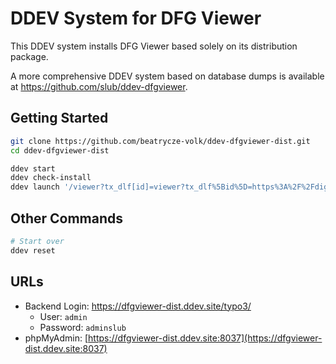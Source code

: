 # DDEV System for DFG Viewer

This DDEV system installs DFG Viewer based solely on its distribution package.

A more comprehensive DDEV system based on database dumps is available at https://github.com/slub/ddev-dfgviewer.

## Getting Started

```bash
git clone https://github.com/beatrycze-volk/ddev-dfgviewer-dist.git
cd ddev-dfgviewer-dist

ddev start
ddev check-install
ddev launch '/viewer?tx_dlf[id]=viewer?tx_dlf%5Bid%5D=https%3A%2F%2Fdigital.slub-dresden.de%2Fdata%2Fkitodo%2FTheDarea_416971482-19100223%2FTheDarea_416971482-19100223_mets.xml'
```

## Other Commands

```bash
# Start over
ddev reset
```

## URLs

- Backend Login: https://dfgviewer-dist.ddev.site/typo3/
  - User: `admin`
  - Password: `adminslub`
- phpMyAdmin: [https://dfgviewer-dist.ddev.site:8037](https://dfgviewer-dist.ddev.site:8037)
